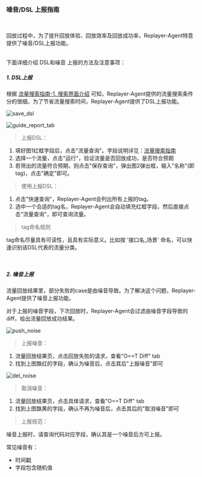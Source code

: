 ### 噪音/DSL 上报指南

<br>

回放过程中，为了提升回放体验、回放效率及回放成功率，Replayer-Agent特意提供了噪音/DSL上报功能。

<br>
下面详细介绍 DSL和噪音 上报的方法及注意事项：

##### 1. DSL上报

根据 [流量搜索指南-1. 搜索界面介绍](./search.md#1-搜索界面介绍) 可知，Replayer-Agent提供的流量搜索条件分的很细。为了节省流量搜索时间，Replayer-Agent提供了DSL上报功能。

![save_dsl](http://img-hxy021.didistatic.com/static/sharingan/save_dsl_v2.png)

![guide_report_tab](http://img-hxy021.didistatic.com/static/sharingan/guide_report_tab_v2.png)

> 上报DSL：

  1. 填好图1红框字段后，点击"流量查询"。字段说明详见：[流量搜索指南](./search.md#1-搜索界面介绍)
  2. 选择一个流量，点击"运行"，验证流量是否回放成功，是否符合预期
  3. 若筛出的流量符合预期，则点击"保存查询"，弹出图2弹出框，输入"名称"(即tag)，点击"确定"即可。
  
> 使用上报DSL：

  1. 点击"快速查询"，Replayer-Agent会列出所有上报的tag。
  2. 选中一个合适的tag名，Replayer-Agent会自动填充红框字段，然后直接点击"流量查询"，即可查询流量。
 
> tag命名规则

tag命名尽量具有可读性，且具有实际意义。比如按 '接口名_场景' 命名，可以快速识别该DSL代表的流量分类。

<br>

##### 2. 噪音上报

流量回放结果里，部分失败的case是由噪音导致。为了解决这个问题，Replayer-Agent提供了噪音上报功能。

对于上报的噪音字段，下次回放时，Replayer-Agent会过滤由噪音字段导致的diff，给出流量回放成功结果。

![push_noise](http://img-hxy021.didistatic.com/static/sharingan/push_noise_v2.png)
> 上报噪音：

  1. 流量回放结果页，点击回放失败的请求，查看"O==T Diff" tab
  2. 找到上图飘红的字段，确认为噪音后，点击其后"上报噪音"即可

![del_noise](http://img-hxy021.didistatic.com/static/sharingan/del_noise_v2.png)
> 取消噪音：

  1. 流量回放结果页，点击具体请求，查看"O==T Diff" tab
  2. 找到上图飘黄的字段，确认不再为噪音后，点击其后的"取消噪音"即可

> 上报规范：

噪音上报时，请查询代码对应字段，确认其是一个噪音后方可上报。

常见噪音有：
* 时间戳
* 字段包含随机值
